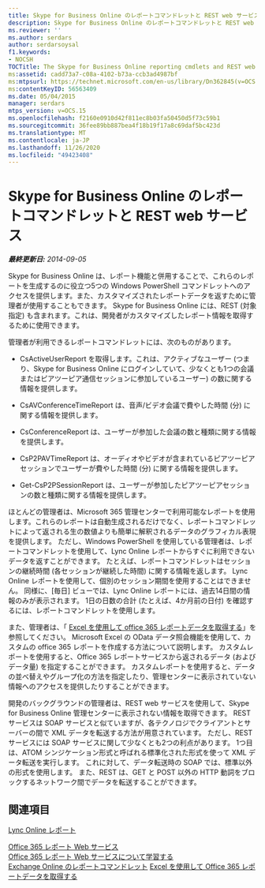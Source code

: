 ```yaml
---
title: Skype for Business Online のレポートコマンドレットと REST web サービス
description: Skype for Business Online のレポートコマンドレットと REST web サービス。
ms.reviewer: ''
ms.author: serdars
author: serdarsoysal
f1.keywords:
- NOCSH
TOCTitle: The Skype for Business Online reporting cmdlets and REST web service
ms:assetid: cadd73a7-c08a-4102-b73a-ccb3ad4987bf
ms:mtpsurl: https://technet.microsoft.com/en-us/library/Dn362845(v=OCS.15)
ms:contentKeyID: 56563409
ms.date: 05/04/2015
manager: serdars
mtps_version: v=OCS.15
ms.openlocfilehash: f2160e0910d42f811ec8b03fa50450d5f73c59b1
ms.sourcegitcommit: 36fee89bb887bea4f18b19f17a8c69daf5bc423d
ms.translationtype: MT
ms.contentlocale: ja-JP
ms.lasthandoff: 11/26/2020
ms.locfileid: "49423408"
---
```

# <a name="the-skype-for-business-online-reporting-cmdlets-and-rest-web-service"></a>Skype for Business Online のレポートコマンドレットと REST web サービス

<div data-xmlns="http://www.w3.org/1999/xhtml">

<div class="topic" data-xmlns="http://www.w3.org/1999/xhtml" data-msxsl="urn:schemas-microsoft-com:xslt" data-cs="https://msdn.microsoft.com/">

<div data-asp="https://msdn2.microsoft.com/asp">



</div>

<div id="mainSection">

<div id="mainBody">

<span> </span>

_**最終更新日:** 2014-09-05_

Skype for Business Online は、レポート機能と併用することで、これらのレポートを生成するのに役立つ5つの Windows PowerShell コマンドレットへのアクセスを提供します。また、カスタマイズされたレポートデータを返すために管理者が使用することもできます。 Skype for Business Online には、REST (対象指定) も含まれます。これは、開発者がカスタマイズしたレポート情報を取得するために使用できます。

管理者が利用できるレポートコマンドレットには、次のものがあります。

  - CsActiveUserReport を取得します。これは、アクティブなユーザー (つまり、Skype for Business Online にログインしていて、少なくとも1つの会議またはピアツーピア通信セッションに参加しているユーザー) の数に関する情報を提供します。

  - CsAVConferenceTimeReport は、音声/ビデオ会議で費やした時間 (分) に関する情報を提供します。

  - CsConferenceReport は、ユーザーが参加した会議の数と種類に関する情報を提供します。

  - CsP2PAVTimeReport は、オーディオやビデオが含まれているピアツーピアセッションでユーザーが費やした時間 (分) に関する情報を提供します。

  - Get-CsP2PSessionReport は、ユーザーが参加したピアツーピアセッションの数と種類に関する情報を提供します。

ほとんどの管理者は、Microsoft 365 管理センターで利用可能なレポートを使用します。これらのレポートは自動生成されるだけでなく、レポートコマンドレットによって返される生の数値よりも簡単に解釈されるデータのグラフィカル表現を提供します。 ただし、Windows PowerShell を使用している管理者は、レポートコマンドレットを使用して、Lync Online レポートからすぐに利用できないデータを返すことができます。 たとえば、レポートコマンドレットはセッションの継続時間 (各セッションが継続した時間) に関する情報を返します。 Lync Online レポートを使用して、個別のセッション期間を使用することはできません。 同様に、[毎日] ビューでは、Lync Online レポートには、過去14日間の情報のみが表示されます。 1日の日数の合計 (たとえば、4か月前の日付) を確認するには、レポートコマンドレットを使用します。

また、管理者は、「 [Excel を使用して office 365 レポートデータを取得する](https://msdn.microsoft.com/library/dn781442.aspx)」を参照してください。 Microsoft Excel の OData データ照会機能を使用して、カスタムの office 365 レポートを作成する方法について説明します。 カスタムレポートを使用すると、Office 365 レポートサービスから返されるデータ (およびデータ量) を指定することができます。 カスタムレポートを使用すると、データの並べ替えやグループ化の方法を指定したり、管理センターに表示されていない情報へのアクセスを提供したりすることができます。

開発のバックグラウンドの管理者は、REST web サービスを使用して、Skype for Business Online 管理センターに表示されない情報を取得できます。 REST サービスは SOAP サービスと似ていますが、各テクノロジでクライアントとサーバーの間で XML データを転送する方法が用意されています。 ただし、REST サービスには SOAP サービスに関して少なくとも2つの利点があります。 1つ目は、ATOM シンジケーション形式と呼ばれる標準化された形式を使って XML データ転送を実行します。 これに対して、データ転送時の SOAP では、標準以外の形式を使用します。 また、REST は、GET と POST 以外の HTTP 動詞をブロックするネットワーク間でデータを転送することができます。

<div>

## <a name="see-also"></a>関連項目


[Lync Online レポート](https://technet.microsoft.com/library/dn362827\(v=ocs.15\))  


[Office 365 レポート Web サービス](https://msdn.microsoft.com/library/office/jj984325.aspx)  
[Office 365 レポート Web サービスについて学習する](https://msdn.microsoft.com/library/office/jj984321.aspx)  
[Exchange Online のレポートコマンドレット](https://technet.microsoft.com/library/jj200780\(v=exchg.150\).aspx)  
[Excel を使用して Office 365 レポートデータを取得する](https://msdn.microsoft.com/library/dn781442.aspx)  
  

</div>

</div>

<span> </span>

</div>

</div>

</div>

